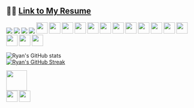 <!-- Thanks for inspecting my code! I'm currently looking for opportunities as a web developer. Feel free to reach out! -->

## **<div> 👨‍💼 [Link to My Resume](https://ryanbiondo.com/resume)</div>** 

<p>
  <img src="https://img.shields.io/badge/-HTML-E34F26?style=for-the-badge&logo=HTML5&logoColor=white height="30"/>
  <img src="https://img.shields.io/badge/-CSS-1572B6?style=for-the-badge&logo=CSS3&logoColor=white height="30"/>
  <img src="https://img.shields.io/badge/-JavaScript-F7DF1E?style=for-the-badge&logo=JavaScript&logoColor=black height="30"/>
  <img src="https://img.shields.io/badge/-TypeScript-007ACC?style=for-the-badge&logo=TypeScript&logoColor=white height="30"/>
  <img src="https://img.shields.io/badge/-jQuery-0769AD?style=for-the-badge&logo=jQuery" height="30"/>
  <img src="https://img.shields.io/badge/-React.js-61DAFB?style=for-the-badge&logo=React"&logoColor=white height="30"/>
  <img src="https://img.shields.io/badge/-Node.js-339933?style=for-the-badge&logo=Node.js"&logoColor=white height="30"/>
  <img src="https://img.shields.io/badge/-Next.js-000000?style=for-the-badge&logo=Next.js" height="30"/>
  <img src="https://img.shields.io/badge/-Three.js-8B8B8B?style=for-the-badge&logo=Three.js" height="30"/>
  <img src="https://img.shields.io/badge/-SASS-CC6699?style=for-the-badge&logo=SASS"&logoColor=white height="30"/>
  <img src="https://img.shields.io/badge/-Bootstrap-563D7C?style=for-the-badge&logo=Bootstrap"&logoColor=white height="30"/>
  <img src="https://img.shields.io/badge/-Tailwind_CSS-38B2AC?style=for-the-badge&logo=Tailwind-CSS"&logoColor=white height="30"/>
  <img src="https://img.shields.io/badge/-Chakra_UI-319795?style=for-the-badge&logo=Chakra-UI"&logoColor=white height="30"/>
  <img src="https://img.shields.io/badge/-DaisyUI-7C3AED?style=for-the-badge&logo=DaisyUI" height="30"/>
  <img src="https://img.shields.io/badge/-RadixUI-FF4081?style=for-the-badge&logo=radix-ui" height="30"/>
  <img src="https://img.shields.io/badge/-MySQL-4479A1?style=for-the-badge&logo=mysql"&logoColor=white height="30"/>
  <img src="https://img.shields.io/badge/-Prisma-2D3748?style=for-the-badge&logo=prisma" height="30"/>
  <img src="https://img.shields.io/badge/-Zod-007ACC?style=for-the-badge&logo=zod" height="30"/>
  <img src="https://img.shields.io/badge/-Git-F05032?style=for-the-badge&logo=git"&logoColor=white height="30"/>
</p>

![Ryan's GitHub stats](https://github-readme-stats.vercel.app/api?username=Ryan-Biondo&hide=stars,contribs,issues&show_icons=true&theme=tokyonight)<br />
[![Ryan's GitHub Streak](https://streak-stats.demolab.com/?user=Ryan-Biondo&theme=tokyonight)](https://git.io/streak-stats)<br />

  <a href="https://ryanbiondo.com"><img src="https://img.shields.io/badge/-Portfolio-5432a8?&style=for-the-badge&logo=startrek&logoColor=white" height="54.5" /></a>
  <br />
  <a href="https://www.linkedin.com/in/ryan-biondo/"><img src="https://img.shields.io/badge/LinkedIn-%230077B5.svg?&style=for-the-badge&logo=linkedin&logoColor=white" height="30" /></a>
  <a href="https://twitter.com/RyanBiondo/"><img src="https://img.shields.io/badge/Twitter-%231DA1F2.svg?&style=for-the-badge&logo=twitter&logoColor=white" height="30" /></a>
